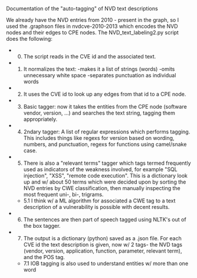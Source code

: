 Documentation of the "auto-tagging" of NVD text descriptions

We already have the NVD entries from 2010 - present in the graph, so I used the .graphson files in nvdcve-2010-2013 which encodes the NVD nodes and their edges to CPE nodes.  The NVD_text_labeling2.py script does the following:

* 0. The script reads in the CVE id and the associated text.
* 1. It normalizes the text:
	-makes it a list of strings (words)
	-omits unnecessary white space
	-separates punctuation as individual words
* 2. It uses the CVE id to look up any edges from that id to a CPE node.
* 3.  Basic tagger: now it takes the entities from the CPE node (software vendor, version, …) and searches the text string, tagging them appropriately.
* 4. 2ndary tagger: A list of regular expressions which performs tagging.  This includes things like regexs for version based on wording, numbers, and punctuation, regexs for functions using camel/snake case.
* 5.  There is also a "relevant terms" tagger which tags termed frequently used as indicators of the weakness involved, for example  "SQL injection", "XSS", "remote code execution".  This is a dictionary look up and w/ about 50 terms which were decided upon by sorting the NVD entries by CWE classification, then manually inspecting the most frequent uni-, bi-, trigrams.  
  * 5.1 I think w/ a ML algorithm for associated a CWE tag to a text description of a vulnerability is possible with decent results.  
* 6. The sentences are then part of speech tagged using NLTK's out of the box tagger.
* 7.   The output is a dictionary (python) saved as a .json file.  For each CVE id  the text description is given, now w/ 2 tags- the NVD tags (vendor, version, application, function, parameter, relevant term), and the POS tag.
  * 7.1 IOB tagging is also used to understand entities w/ more than one word
